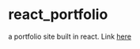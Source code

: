 # react_portfolio

a portfolio site built in react.  Link [here](https://chrisfaux95.github.io/react_portfolio/)